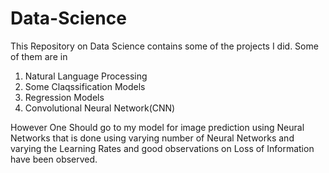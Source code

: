 # Data-Science
This Repository on Data Science contains some of the projects I did.
Some of them are in

1. Natural Language Processing
2. Some Claqssification Models
3. Regression Models
4. Convolutional Neural Network(CNN)

However One Should go to my model for image prediction using Neural Networks
 that is done using varying number of Neural Networks and varying the Learning Rates 
and good observations on Loss of Information have been observed.
